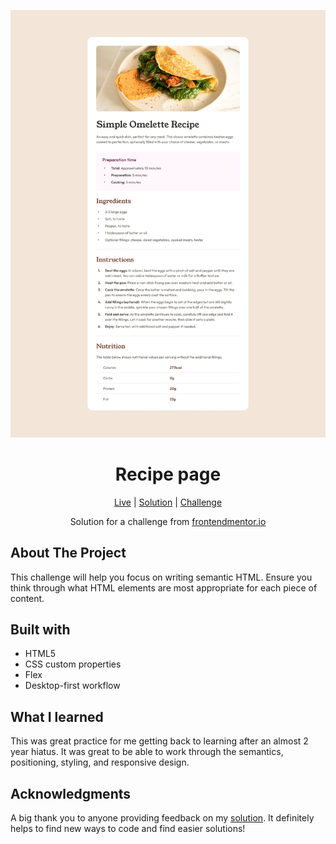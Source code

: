 ![Recipe Page](https://github.com/NathanRayM/Recipe-Page-Frontend-Mentor/blob/main/images/desktop-design.jpg)

<h1 align="center">Recipe page</h1>

<div align="center">

[Live](https://nathanraym.github.io/Recipe-Page-Frontend-Mentor/)
| [Solution](https://github.com/NathanRayM/Recipe-Page-Frontend-Mentor.git)
| [Challenge](https://www.frontendmentor.io/challenges/recipe-page-KiTsR8QQKm)

Solution for a challenge from [frontendmentor.io](https://www.frontendmentor.io/)

</div>

## About The Project

This challenge will help you focus on writing semantic HTML. Ensure you think through what HTML elements are most appropriate for each piece of content.

## Built with

- HTML5
- CSS custom properties
- Flex
- Desktop-first workflow

## What I learned

This was great practice for me getting back to learning after an almost 2 year hiatus. It was great to be able to work through the semantics, positioning, styling, and responsive design.

## Acknowledgments

A big thank you to anyone providing feedback on my [solution](https://www.frontendmentor.io/solutions/recipe-page---html-css-flex-F9lCNglEI7). It definitely helps to find new ways to code and find easier solutions!
